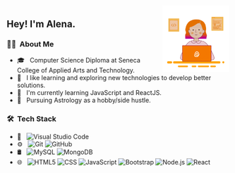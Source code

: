 <img width="30%" align="right" alt="Github" src="https://github.com/alenaprag/alenaprag/blob/main/giphy.gif" />

<h2> Hey! I'm Alena.</h2>

<h3> 👩‍💻 &nbsp;About Me </h3>

- 🎓 &nbsp; Computer Science Diploma at Seneca College of Applied Arts and Technology.
- 🤔 &nbsp; I like learning and exploring new technologies to develop better solutions.
- 🌱 &nbsp; I'm currently learning JavaScript and ReactJS.
- 🌟 &nbsp; Pursuing Astrology as a hobby/side hustle.

<h3> 🛠 &nbsp;Tech Stack</h3>

- 🔧 &nbsp;
  ![Visual Studio Code](https://img.shields.io/badge/-Visual%20Studio%20Code-333333?style=flat&logo=visual-studio-code&logoColor=007ACC)
- ⚙️ &nbsp;
  ![Git](https://img.shields.io/badge/-Git-333333?style=flat&logo=git)
  ![GitHub](https://img.shields.io/badge/-GitHub-333333?style=flat&logo=github)
- 🛢 &nbsp;
  ![MySQL](https://img.shields.io/badge/-MySQL-333333?style=flat&logo=mysql)
  ![MongoDB](https://img.shields.io/badge/-MongoDB-333333?style=flat&logo=mongodb)
- 🌐 &nbsp;
  ![HTML5](https://img.shields.io/badge/-HTML5-333333?style=flat&logo=HTML5)
  ![CSS](https://img.shields.io/badge/-CSS-333333?style=flat&logo=CSS3&logoColor=1572B6)
  ![JavaScript](https://img.shields.io/badge/-JavaScript-333333?style=flat&logo=javascript)
  ![Bootstrap](https://img.shields.io/badge/-Bootstrap-333333?style=flat&logo=bootstrap&logoColor=563D7C)
  ![Node.js](https://img.shields.io/badge/-Node.js-333333?style=flat&logo=node.js)
  ![React](https://img.shields.io/badge/-React-333333?style=flat&logo=react)
